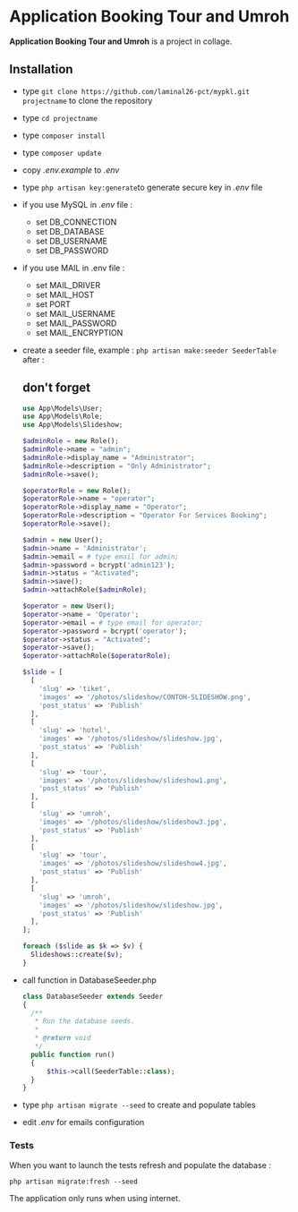 # Application Booking Tour and Umroh #

**Application Booking Tour and Umroh** is a project in collage.

## Installation ##

* type `git clone https://github.com/laminal26-pct/mypkl.git projectname` to clone the repository 
* type `cd projectname`
* type `composer install`
* type `composer update`
* copy *.env.example* to *.env*
* type `php artisan key:generate`to generate secure key in *.env* file
* if you use MySQL in *.env* file :
   * set DB_CONNECTION
   * set DB_DATABASE
   * set DB_USERNAME
   * set DB_PASSWORD

* if you use MAIL in .env file :
   * set MAIL_DRIVER
   * set MAIL_HOST
   * set PORT
   * set MAIL_USERNAME
   * set MAIL_PASSWORD
   * set MAIL_ENCRYPTION

* create a seeder file, example :
    `php artisan make:seeder SeederTable`
    after :
    ## don't forget
    ```php
    use App\Models\User;
    use App\Models\Role;
    use App\Models\Slideshow;

    $adminRole = new Role();
    $adminRole->name = "admin"; 
    $adminRole->display_name = "Administrator"; 
    $adminRole->description = "Only Administrator"; 
    $adminRole->save();

    $operatorRole = new Role(); 
    $operatorRole->name = "operator"; 
    $operatorRole->display_name = "Operator"; 
    $operatorRole->description = "Operator For Services Booking"; 
    $operatorRole->save();

    $admin = new User(); 
    $admin->name = 'Administrator'; 
    $admin->email = # type email for admin; 
    $admin->password = bcrypt('admin123'); 
    $admin->status = "Activated"; 
    $admin->save();
    $admin->attachRole($adminRole);

    $operator = new User();
    $operator->name = 'Operator';
    $operator->email = # type email for operator; 
    $operator->password = bcrypt('operator'); 
    $operator->status = "Activated"; 
    $operator->save();
    $operator->attachRole($operatorRole);

    $slide = [ 
      [ 
        'slug' => 'tiket', 
        'images' => '/photos/slideshow/CONTOH-SLIDESHOW.png', 
        'post_status' => 'Publish'
      ], 
      [ 
        'slug' => 'hotel',
        'images' => '/photos/slideshow/slideshow.jpg',
        'post_status' => 'Publish'
      ], 
      [ 
        'slug' => 'tour', 
        'images' => '/photos/slideshow/slideshow1.png', 
        'post_status' => 'Publish'
      ], 
      [ 
        'slug' => 'umroh', 
        'images' => '/photos/slideshow/slideshow3.jpg', 
        'post_status' => 'Publish'
      ], 
      [ 
        'slug' => 'tour',
        'images' => '/photos/slideshow/slideshow4.jpg',
        'post_status' => 'Publish'
      ], 
      [ 
        'slug' => 'umroh',
        'images' => '/photos/slideshow/slideshow.jpg',
        'post_status' => 'Publish'
      ], 
    ];

    foreach ($slide as $k => $v) { 
      Slideshows::create($v); 
    }
    ```
* call function in DatabaseSeeder.php 
    ```php
    class DatabaseSeeder extends Seeder
    {
      /**
       * Run the database seeds.
       *
       * @return void
       */
      public function run()
      {
          $this->call(SeederTable::class);
      }
   }
   ```
* type `php artisan migrate --seed` to create and populate tables
* edit *.env* for emails configuration

### Tests ###

When you want to launch the tests refresh and populate the database :

`php artisan migrate:fresh --seed`

The application only runs when using internet.
